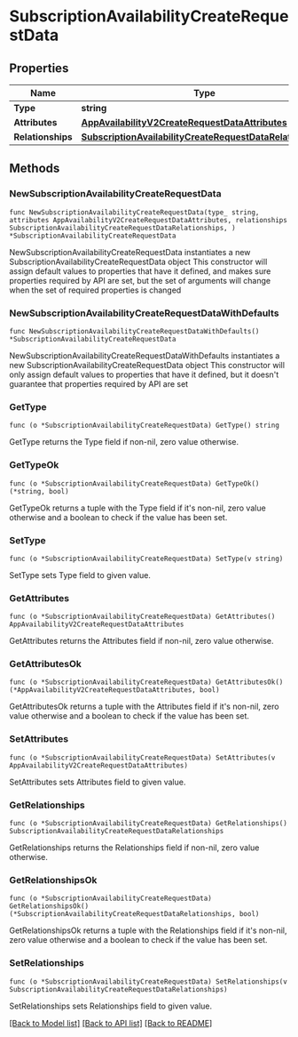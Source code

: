 # SubscriptionAvailabilityCreateRequestData

## Properties

Name | Type | Description | Notes
------------ | ------------- | ------------- | -------------
**Type** | **string** |  | 
**Attributes** | [**AppAvailabilityV2CreateRequestDataAttributes**](AppAvailabilityV2CreateRequestDataAttributes.md) |  | 
**Relationships** | [**SubscriptionAvailabilityCreateRequestDataRelationships**](SubscriptionAvailabilityCreateRequestDataRelationships.md) |  | 

## Methods

### NewSubscriptionAvailabilityCreateRequestData

`func NewSubscriptionAvailabilityCreateRequestData(type_ string, attributes AppAvailabilityV2CreateRequestDataAttributes, relationships SubscriptionAvailabilityCreateRequestDataRelationships, ) *SubscriptionAvailabilityCreateRequestData`

NewSubscriptionAvailabilityCreateRequestData instantiates a new SubscriptionAvailabilityCreateRequestData object
This constructor will assign default values to properties that have it defined,
and makes sure properties required by API are set, but the set of arguments
will change when the set of required properties is changed

### NewSubscriptionAvailabilityCreateRequestDataWithDefaults

`func NewSubscriptionAvailabilityCreateRequestDataWithDefaults() *SubscriptionAvailabilityCreateRequestData`

NewSubscriptionAvailabilityCreateRequestDataWithDefaults instantiates a new SubscriptionAvailabilityCreateRequestData object
This constructor will only assign default values to properties that have it defined,
but it doesn't guarantee that properties required by API are set

### GetType

`func (o *SubscriptionAvailabilityCreateRequestData) GetType() string`

GetType returns the Type field if non-nil, zero value otherwise.

### GetTypeOk

`func (o *SubscriptionAvailabilityCreateRequestData) GetTypeOk() (*string, bool)`

GetTypeOk returns a tuple with the Type field if it's non-nil, zero value otherwise
and a boolean to check if the value has been set.

### SetType

`func (o *SubscriptionAvailabilityCreateRequestData) SetType(v string)`

SetType sets Type field to given value.


### GetAttributes

`func (o *SubscriptionAvailabilityCreateRequestData) GetAttributes() AppAvailabilityV2CreateRequestDataAttributes`

GetAttributes returns the Attributes field if non-nil, zero value otherwise.

### GetAttributesOk

`func (o *SubscriptionAvailabilityCreateRequestData) GetAttributesOk() (*AppAvailabilityV2CreateRequestDataAttributes, bool)`

GetAttributesOk returns a tuple with the Attributes field if it's non-nil, zero value otherwise
and a boolean to check if the value has been set.

### SetAttributes

`func (o *SubscriptionAvailabilityCreateRequestData) SetAttributes(v AppAvailabilityV2CreateRequestDataAttributes)`

SetAttributes sets Attributes field to given value.


### GetRelationships

`func (o *SubscriptionAvailabilityCreateRequestData) GetRelationships() SubscriptionAvailabilityCreateRequestDataRelationships`

GetRelationships returns the Relationships field if non-nil, zero value otherwise.

### GetRelationshipsOk

`func (o *SubscriptionAvailabilityCreateRequestData) GetRelationshipsOk() (*SubscriptionAvailabilityCreateRequestDataRelationships, bool)`

GetRelationshipsOk returns a tuple with the Relationships field if it's non-nil, zero value otherwise
and a boolean to check if the value has been set.

### SetRelationships

`func (o *SubscriptionAvailabilityCreateRequestData) SetRelationships(v SubscriptionAvailabilityCreateRequestDataRelationships)`

SetRelationships sets Relationships field to given value.



[[Back to Model list]](../README.md#documentation-for-models) [[Back to API list]](../README.md#documentation-for-api-endpoints) [[Back to README]](../README.md)


